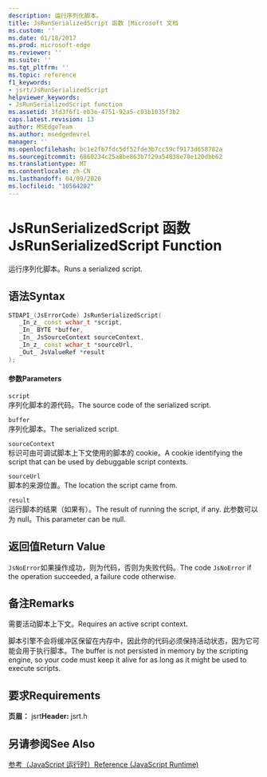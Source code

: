 ```yaml
---
description: 运行序列化脚本。
title: JsRunSerializedScript 函数 |Microsoft 文档
ms.custom: ''
ms.date: 01/18/2017
ms.prod: microsoft-edge
ms.reviewer: ''
ms.suite: ''
ms.tgt_pltfrm: ''
ms.topic: reference
f1_keywords:
- jsrt/JsRunSerializedScript
helpviewer_keywords:
- JsRunSerializedScript function
ms.assetid: 3fd3f6f1-eb3e-4751-92a5-c93b1035f3b2
caps.latest.revision: 13
author: MSEdgeTeam
ms.author: msedgedevrel
manager: ''
ms.openlocfilehash: bc1e2fb7fdc5df52fde3b7cc59cf9173d658782a
ms.sourcegitcommit: 6860234c25a8be863b7f29a54838e78e120dbb62
ms.translationtype: MT
ms.contentlocale: zh-CN
ms.lasthandoff: 04/09/2020
ms.locfileid: "10564202"
---
```

# <span data-ttu-id="7e982-103">JsRunSerializedScript 函数</span><span class="sxs-lookup"><span data-stu-id="7e982-103">JsRunSerializedScript Function</span></span>
<span data-ttu-id="7e982-104">运行序列化脚本。</span><span class="sxs-lookup"><span data-stu-id="7e982-104">Runs a serialized script.</span></span>  
  
## <span data-ttu-id="7e982-105">语法</span><span class="sxs-lookup"><span data-stu-id="7e982-105">Syntax</span></span>  
  
```cpp  
STDAPI_(JsErrorCode) JsRunSerializedScript(  
   _In_z_ const wchar_t *script,  
   _In_ BYTE *buffer,  
   _In_ JsSourceContext sourceContext,  
   _In_z_ const wchar_t *sourceUrl,  
   _Out_ JsValueRef *result  
);  
```  
  
#### <span data-ttu-id="7e982-106">参数</span><span class="sxs-lookup"><span data-stu-id="7e982-106">Parameters</span></span>  
 `script`  
 <span data-ttu-id="7e982-107">序列化脚本的源代码。</span><span class="sxs-lookup"><span data-stu-id="7e982-107">The source code of the serialized script.</span></span>  
  
 `buffer`  
 <span data-ttu-id="7e982-108">序列化脚本。</span><span class="sxs-lookup"><span data-stu-id="7e982-108">The serialized script.</span></span>  
  
 `sourceContext`  
 <span data-ttu-id="7e982-109">标识可由可调试脚本上下文使用的脚本的 cookie。</span><span class="sxs-lookup"><span data-stu-id="7e982-109">A cookie identifying the script that can be used by debuggable script contexts.</span></span>  
  
 `sourceUrl`  
 <span data-ttu-id="7e982-110">脚本的来源位置。</span><span class="sxs-lookup"><span data-stu-id="7e982-110">The location the script came from.</span></span>  
  
 `result`  
 <span data-ttu-id="7e982-111">运行脚本的结果（如果有）。</span><span class="sxs-lookup"><span data-stu-id="7e982-111">The result of running the script, if any.</span></span> <span data-ttu-id="7e982-112">此参数可以为 null。</span><span class="sxs-lookup"><span data-stu-id="7e982-112">This parameter can be null.</span></span>  
  
## <span data-ttu-id="7e982-113">返回值</span><span class="sxs-lookup"><span data-stu-id="7e982-113">Return Value</span></span>  
 <span data-ttu-id="7e982-114">`JsNoError`如果操作成功，则为代码，否则为失败代码。</span><span class="sxs-lookup"><span data-stu-id="7e982-114">The code `JsNoError` if the operation succeeded, a failure code otherwise.</span></span>  
  
## <span data-ttu-id="7e982-115">备注</span><span class="sxs-lookup"><span data-stu-id="7e982-115">Remarks</span></span>  
 <span data-ttu-id="7e982-116">需要活动脚本上下文。</span><span class="sxs-lookup"><span data-stu-id="7e982-116">Requires an active script context.</span></span>  
  
 <span data-ttu-id="7e982-117">脚本引擎不会将缓冲区保留在内存中，因此你的代码必须保持活动状态，因为它可能会用于执行脚本。</span><span class="sxs-lookup"><span data-stu-id="7e982-117">The buffer is not persisted in memory by the scripting engine, so your code must keep it alive for as long as it might be used to execute scripts.</span></span>  
  
## <span data-ttu-id="7e982-118">要求</span><span class="sxs-lookup"><span data-stu-id="7e982-118">Requirements</span></span>  
 <span data-ttu-id="7e982-119">**页眉：** jsrt</span><span class="sxs-lookup"><span data-stu-id="7e982-119">**Header:** jsrt.h</span></span>  
  
## <span data-ttu-id="7e982-120">另请参阅</span><span class="sxs-lookup"><span data-stu-id="7e982-120">See Also</span></span>  
 [<span data-ttu-id="7e982-121">参考（JavaScript 运行时）</span><span class="sxs-lookup"><span data-stu-id="7e982-121">Reference (JavaScript Runtime)</span></span>](../chakra-hosting/reference-javascript-runtime.md)